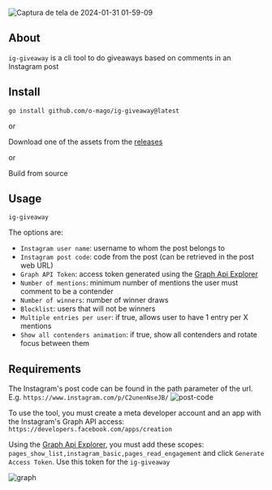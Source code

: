 ![Captura de tela de 2024-01-31 01-59-09](https://github.com/o-mago/ig-giveaway/assets/23153316/c24ddc26-51be-4073-b6f4-2823c0fd647c)

## About

`ig-giveaway` is a cli tool to do giveaways based on comments in an Instagram post

## Install

`go install github.com/o-mago/ig-giveaway@latest`

or

Download one of the assets from the [releases](https://github.com/o-mago/ig-giveaway/releases)

or

Build from source

## Usage

`ig-giveaway`

The options are:

- `Instagram user name`: username to whom the post belongs to
- `Instagram post code`: code from the post (can be retrieved in the post web URL)
- `Graph API Token`: access token generated using the [Graph Api Explorer](https://developers.facebook.com/tools/explorer)
- `Number of mentions`: minimum number of mentions the user must comment to be a contender
- `Number of winners`: number of winner draws
- `Blocklist`: users that will not be winners
- `Multiple entries per user`: if true, allows user to have 1 entry per X mentions
- `Show all contenders animation`: if true, show all contenders and rotate focus between them

## Requirements

The Instagram's post code can be found in the path parameter of the url. E.g. `https://www.instagram.com/p/C2unenNseJB/`
![post-code](https://github.com/o-mago/ig-giveaway/assets/23153316/66e1d5a2-2f5f-4a38-b3c5-5b9b9b9654ca)

To use the tool, you must create a meta developer account and an app with the Instagram's Graph API access: `https://developers.facebook.com/apps/creation`

Using the [Graph Api Explorer](https://developers.facebook.com/tools/explorer), you must add these scopes: `pages_show_list,instagram_basic,pages_read_engagement` and click `Generate Access Token`.
Use this token for the `ig-giveaway`

![graph](https://github.com/o-mago/ig-giveaway/assets/23153316/3d107704-c36b-4fa4-a03d-0d166cbd3b7b)


